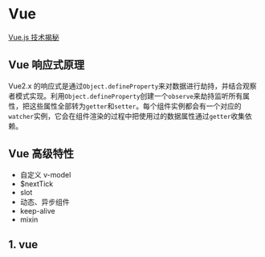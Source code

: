# Vue

[Vue.js 技术揭秘](https://ustbhuangyi.github.io/vue-analysis/)

## Vue 响应式原理

Vue2.x 的响应式是通过`Object.defineProperty`来对数据进行劫持，并结合观察者模式实现。利用`Object.defineProperty`创建一个`observe`来劫持监听所有属性，把这些属性全部转为`getter`和`setter`。每个组件实例都会有一个对应的`watcher`实例，它会在组件渲染的过程中把使用过的数据属性通过`getter`收集依赖。

## Vue 高级特性

- 自定义 v-model
- \$nextTick
- slot
- 动态、异步组件
- keep-alive
- mixin

## 1. vue

